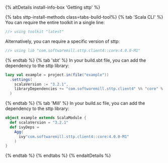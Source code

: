 {% altDetails install-info-box 'Getting sttp' %}

{% tabs sttp-install-methods class=tabs-build-tool%}
{% tab 'Scala CLI' %}
You can require the entire toolkit in a single line:
```scala
//> using toolkit "latest"
```

Alternatively, you can require a specific version of sttp:
```scala
//> using lib "com.softwaremill.sttp.client4::core:4.0.0-M1"
```
{% endtab %}
{% tab 'sbt' %}
In your build.sbt file, you can add the dependency to the sttp library:
```scala
lazy val example = project.in(file("example"))
  .settings(
    scalaVersion := "3.2.1",
    libraryDependencies += "com.softwaremill.sttp.client4" %% "core" % "4.0.0-M1"
  )
```
{% endtab %}
{% tab 'Mill' %}
In your build.sc file, you can add the dependency to the sttp library:
```scala
object example extends ScalaModule {
  def scalaVersion = "3.2.1"
  def ivyDeps =
    Agg(
      ivy"com.softwaremill.sttp.client4::core:4.0.0-M1"
    )
}
```
{% endtab %}
{% endtabs %}
{% endaltDetails %}
